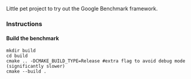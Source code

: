 Little pet project to try out the Google Benchmark framework.

### Instructions

#### Build the benchmark

```
mkdir build
cd build
cmake .. -DCMAKE_BUILD_TYPE=Release #extra flag to avoid debug mode (significantly slower)
cmake --build .
```

